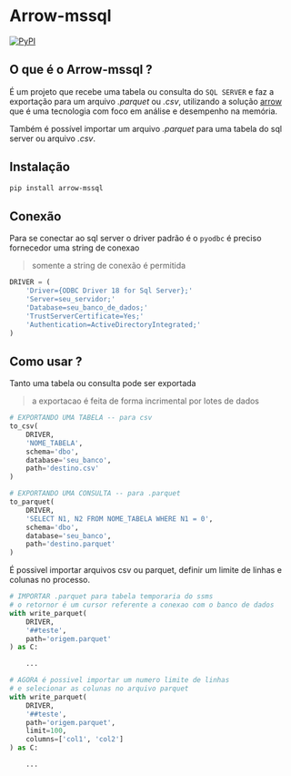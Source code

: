 # Arrow-mssql
[![PyPI](https://img.shields.io/pypi/v/arrow-mssql.svg)](https://pypi.org/project/arrow-mssql/)

## O que é o Arrow-mssql ?

É um projeto que recebe uma tabela ou consulta do `SQL SERVER`
e faz a exportação para um arquivo *.parquet* ou *.csv*,
utilizando a solução [arrow](https://arrow.apache.org/docs/index.html) que é uma tecnologia com
foco em análise e desempenho na memória.

Também é possível importar um arquivo *.parquet* para uma tabela do sql server ou arquivo *.csv*.

## Instalação

```bash
pip install arrow-mssql
```

## Conexão

Para se conectar ao sql server o driver padrão
é o `pyodbc` é preciso fornecedor uma string de conexao

> somente a string de conexão é permitida


```python
DRIVER = (
    'Driver={ODBC Driver 18 for Sql Server};'
    'Server=seu_servidor;'
    'Database=seu_banco_de_dados;'
    'TrustServerCertificate=Yes;'
    'Authentication=ActiveDirectoryIntegrated;'
)
```

## Como usar ?

Tanto uma tabela ou consulta pode ser exportada

> a exportacao é feita de forma incrimental por lotes de dados

```python
# EXPORTANDO UMA TABELA -- para csv
to_csv(
    DRIVER, 
    'NOME_TABELA',
    schema='dbo',
    database='seu_banco', 
    path='destino.csv'
)

# EXPORTANDO UMA CONSULTA -- para .parquet
to_parquet(
    DRIVER, 
    'SELECT N1, N2 FROM NOME_TABELA WHERE N1 = 0', 
    schema='dbo',
    database='seu_banco', 
    path='destino.parquet'
)
```

É possivel importar arquivos csv ou parquet, definir um limite de linhas
e colunas no processo.

```python
# IMPORTAR .parquet para tabela temporaria do ssms
# o retornor é um cursor referente a conexao com o banco de dados
with write_parquet(
    DRIVER, 
    '##teste', 
    path='origem.parquet'
) as C:

    ...

# AGORA é possivel importar um numero limite de linhas
# e selecionar as colunas no arquivo parquet
with write_parquet(
    DRIVER, 
    '##teste', 
    path='origem.parquet',
    limit=100,
    columns=['col1', 'col2']
) as C:

    ...
```